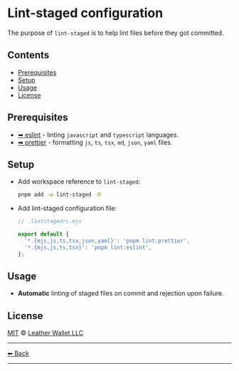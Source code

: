 # Lint-staged configuration

The purpose of `lint-staged` is to help lint files before they got committed.

## Contents

- [Prerequisites](#prerequisites)
- [Setup](#setup)
- [Usage](#usage)
- [License](#license)

## Prerequisites

- [➡ eslint](../../packages/eslint-config/README.md) - linting `javascript` and `typescript` languages.
- [➡ prettier](../../packages/prettier-config/README.md) - formatting `js`, `ts`, `tsx`, `md`, `json`, `yaml` files.

## Setup

- Add workspace reference to `lint-staged`:

  ```sh
  pnpm add -w lint-staged -D
  ```

- Add lint-staged configuration file:

  ```js
  // .lintstagedrc.mjs

  export default {
    '*.{mjs,js,ts,tsx,json,yaml}': 'pnpm lint:prettier',
    '*.{mjs,js,ts,tsx}': 'pnpm lint:eslint',
  };
  ```

## Usage

- **Automatic** linting of staged files on commit and rejection upon failure.

## License

[MIT](../../LICENSE) © [Leather Wallet LLC](https://github.com/leather-wallet/mono)

---

[⬅ Back](../../README.md)

---
